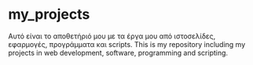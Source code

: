 # my_projects
Αυτό είναι το αποθετήριό μου με τα έργα μου από ιστοσελίδες, εφαρμογές, προγράμματα και scripts. This is my repository including my projects in web development, software, programming and scripting.
